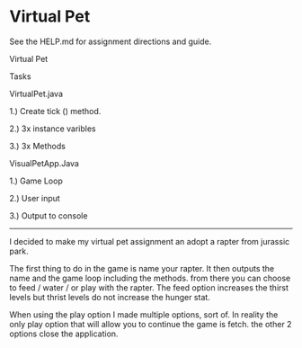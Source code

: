# Virtual Pet

See the HELP.md for assignment directions and guide.


Virtual Pet 

Tasks 

VirtualPet.java

1.) Create tick () method.

2.) 3x instance varibles

3.) 3x Methods

VisualPetApp.Java

1.) Game Loop

2.) User input

3.) Output to console

********************************************************************************************

I decided to make my virtual pet assignment an adopt a rapter from jurassic park. 

The first thing to do in the game is name your rapter.
It then outputs the name and the game loop including the methods.
from there you can choose to feed / water / or play with the rapter. 
The feed option increases the thirst levels but thrist levels do not increase the hunger stat.

When using the play option I made multiple options, sort of. 
In reality the only play option that will allow you to continue the game is fetch. 
the other 2 options close the application.

 

